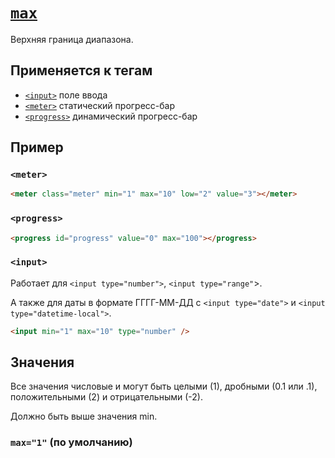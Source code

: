 # [`max`](../index.md)

Верхняя граница диапазона.

## Применяется к тегам

- [`<input>`](../Tags/input.md) поле ввода
- [`<meter>`](../Tags/meter.md) статический прогресс-бар
- [`<progress>`](../Tags/progress.md) динамический прогресс-бар

## Пример

### `<meter>`

```html
<meter class="meter" min="1" max="10" low="2" value="3"></meter>
```

### `<progress>`

```html
<progress id="progress" value="0" max="100"></progress>
```

### `<input>`

Работает для `<input type="number">`, `<input type="range"`>.

А также для даты в формате ГГГГ-ММ-ДД с `<input type="date">` и `<input type="datetime-local">`.

```html
<input min="1" max="10" type="number" />
```

## Значения

Все значения числовые и могут быть целыми (1), дробными (0.1 или .1), положительными (2) и отрицательными (-2).

Должно быть выше значения min.

### `max="1"` (по умолчанию)
